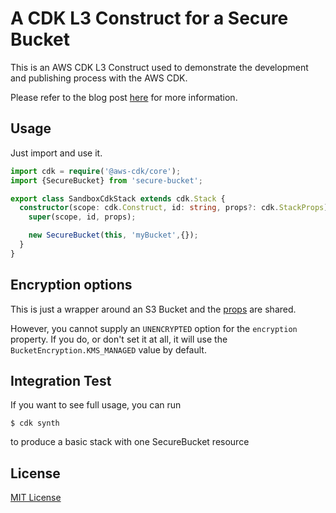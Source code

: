 # A CDK L3 Construct for a Secure Bucket

This is an AWS CDK L3 Construct used to demonstrate the development and publishing process with the AWS CDK.

Please refer to the blog post [here](https://www.matthewbonig.com/2020/01/11/creating-constructs) for more information.


## Usage

Just import and use it.

```typescript
import cdk = require('@aws-cdk/core');
import {SecureBucket} from 'secure-bucket';

export class SandboxCdkStack extends cdk.Stack {
  constructor(scope: cdk.Construct, id: string, props?: cdk.StackProps) {
    super(scope, id, props);

    new SecureBucket(this, 'myBucket',{});
  }
}

```

## Encryption options
This is just a wrapper around an S3 Bucket and the [props](https://docs.aws.amazon.com/cdk/api/latest/docs/@aws-cdk_aws-s3.BucketProps.html) are shared.

However, you cannot supply an `UNENCRYPTED` option for the `encryption` property. If you do, or don't set it at all, it will use the `BucketEncryption.KMS_MANAGED` value by default.

## Integration Test

If you want to see full usage, you can run

```shell script
$ cdk synth
```

to produce a basic stack with one SecureBucket resource

## License

[MIT License](https://opensource.org/licenses/MIT) 
